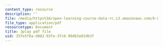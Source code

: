 ```yaml
---
content_type: resource
description: ''
file: /media/https%3A/open-learning-course-data-rc.s3.amazonaws.com/6-851-advanced-data-structures-spring-2012/35fe5f8ad08293fe3fc699db5e02db3f_xSGorVW8j6Q.pdf
file_type: application/pdf
resourcetype: Document
title: 3play pdf file
uid: 35fe5f8a-d082-93fe-3fc6-99db5e02db3f
---
```

